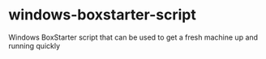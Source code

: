 # windows-boxstarter-script
Windows BoxStarter script that can be used to get a fresh machine up and running quickly 
